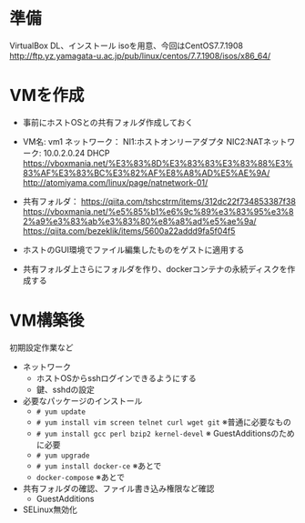
# 準備

VirtualBox DL、インストール
isoを用意、今回はCentOS7.7.1908
http://ftp.yz.yamagata-u.ac.jp/pub/linux/centos/7.7.1908/isos/x86_64/

# VMを作成

* 事前にホストOSとの共有フォルダ作成しておく

* VM名: vm1
ネットワーク：
NI1:ホストオンリーアダプタ
NIC2:NATネットワーク: 10.0.2.0.24 DHCP
https://vboxmania.net/%E3%83%8D%E3%83%83%E3%83%88%E3%83%AF%E3%83%BC%E3%82%AF%E8%A8%AD%E5%AE%9A/
http://atomiyama.com/linux/page/natnetwork-01/

* 共有フォルダ：
https://qiita.com/tshcstrm/items/312dc22f734853387f38
https://vboxmania.net/%e5%85%b1%e6%9c%89%e3%83%95%e3%82%a9%e3%83%ab%e3%83%80%e8%a8%ad%e5%ae%9a/
https://qiita.com/bezeklik/items/5600a22addd9fa5f04f5
* ホストのGUI環境でファイル編集したものをゲストに適用する
* 共有フォルダ上さらにフォルダを作り、dockerコンテナの永続ディスクを作成する

# VM構築後

初期設定作業など

* ネットワーク
  * ホストOSからsshログインできるようにする
  * 鍵、sshdの設定
* 必要なパッケージのインストール
  * `# yum update`
  * `# yum install vim screen telnet curl wget git` ※普通に必要なもの
  * `# yum install gcc perl bzip2 kernel-devel` ※ GuestAdditionsのために必要
  * `# yum upgrade`
  * `# yum install docker-ce` ※あとで
  * `docker-compose` ※あとで
* 共有フォルダの確認、ファイル書き込み権限など確認
  * GuestAdditions
* SELinux無効化



